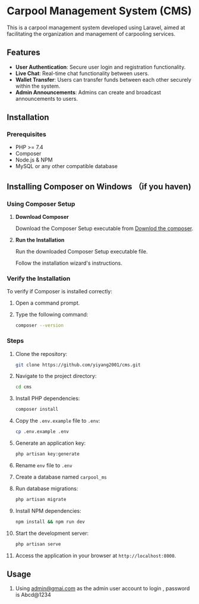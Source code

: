 # Carpool Management System (CMS)

This is a carpool management system developed using Laravel, aimed at facilitating the organization and management of carpooling services.

## Features

- **User Authentication**: Secure user login and registration functionality.
- **Live Chat**: Real-time chat functionality between users.
- **Wallet Transfer**: Users can transfer funds between each other securely within the system.
- **Admin Announcements**: Admins can create and broadcast announcements to users.

## Installation

### Prerequisites

- PHP >= 7.4
- Composer
- Node.js & NPM
- MySQL or any other compatible database

## Installing Composer on Windows （if you haven)

### Using Composer Setup

1. **Download Composer**

   Download the Composer Setup executable from [Downlod the composer](https://getcomposer.org/download/).

2. **Run the Installation**

   Run the downloaded Composer Setup executable file.

   Follow the installation wizard's instructions.

### Verify the Installation

To verify if Composer is installed correctly:

1. Open a command prompt.

2. Type the following command:

   ```bash
   composer --version

### Steps

1. Clone the repository:

    ```bash
    git clone https://github.com/yiyang2001/cms.git
    ```

2. Navigate to the project directory:

    ```bash
    cd cms
    ```

3. Install PHP dependencies:

    ```bash
    composer install
    ```

4. Copy the `.env.example` file to `.env`:

    ```bash
    cp .env.example .env
    ```

5. Generate an application key:

    ```bash
    php artisan key:generate
    ```
6. Rename `env` file to `.env`

7. Create a database named `carpool_ms`

8. Run database migrations:

    ```bash
    php artisan migrate
    ```

8. Install NPM dependencies:

    ```bash
    npm install && npm run dev
    ```

9. Start the development server:

    ```bash
    php artisan serve
    ```

10. Access the application in your browser at `http://localhost:8000`.

## Usage

1. Using admin@gmai.com as the admin user account to login , password is Abcd@1234

